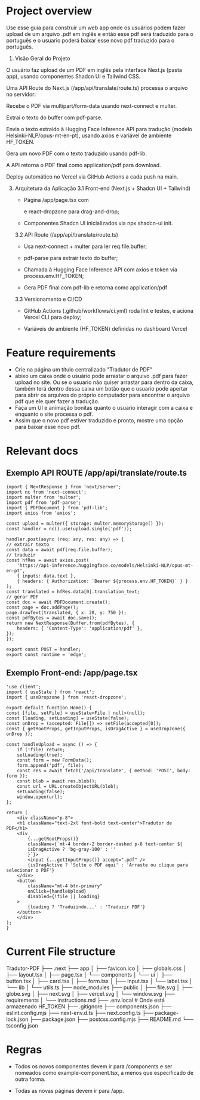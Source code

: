 # Project overview
Use esse guia para construir um web app onde os usuários podem fazer upload de um arquivo .pdf em inglês e então esse pdf será traduzido para o português e o usuario poderá baixar esse novo pdf traduzido para o português. 

1. Visão Geral do Projeto

O usuário faz upload de um PDF em inglês pela interface Next.js (pasta app), usando componentes Shadcn UI e Tailwind CSS.

Uma API Route do Next.js (/app/api/translate/route.ts) processa o arquivo no servidor:

Recebe o PDF via multipart/form-data usando next-connect e multer.

Extrai o texto do buffer com pdf-parse.

Envia o texto extraído à Hugging Face Inference API para tradução (modelo Helsinki-NLP/opus-mt-en-pt), usando axios e variável de ambiente HF_TOKEN.

Gera um novo PDF com o texto traduzido usando pdf-lib.

A API retorna o PDF final como application/pdf para download.

Deploy automático no Vercel via GitHub Actions a cada push na main.


3. Arquitetura da Aplicação
    3.1 Front-end (Next.js + Shadcn UI + Tailwind)
     - Página /app/page.tsx com <Form> e react-dropzone para drag-and-drop;

     - Componentes Shadcn UI inicializados via npx shadcn-ui init.

    3.2 API Route (/app/api/translate/route.ts)

     - Usa next-connect + multer para ler req.file.buffer;

     - pdf-parse para extrair texto do buffer;

     - Chamada à Hugging Face Inference API com axios e token via process.env.HF_TOKEN;

     - Gera PDF final com pdf-lib e retorna como application/pdf

    3.3 Versionamento e CI/CD

     - GitHub Actions (.github/workflows/ci.yml) roda lint e testes, e aciona Vercel CLI para deploy;

     - Variáveis de ambiente (HF_TOKEN) definidas no dashboard Vercel


# Feature requirements
- Crie na página um título centralizado "Tradutor de PDF"
- abixo um caixa onde o usuário pode arrastar o arquivo .pdf para fazer upload no site. Ou se o usuario não quiser arrastar para dentro da caixa, também terá dentro dessa caixa um botão que o usuario pode apertar para abrir os arquivos do próprio computador para encontrar o arquivo pdf que ele quer fazer a tradução.
- Faça um UI e animação bonitas quanto o usuario interagir com a caixa e enquanto o site processa o pdf.
- Assim que o novo pdf estiver traduzido e pronto, mostre uma opção para baixar esse novo pdf.

# Relevant docs
## Exemplo API ROUTE /app/api/translate/route.ts
    import { NextResponse } from 'next/server';
    import nc from 'next-connect';
    import multer from 'multer';
    import pdf from 'pdf-parse';
    import { PDFDocument } from 'pdf-lib';
    import axios from 'axios';

    const upload = multer({ storage: multer.memoryStorage() });
    const handler = nc().use(upload.single('pdf'));

    handler.post(async (req: any, res: any) => {
    // extrair texto
    const data = await pdf(req.file.buffer);
    // traduzir
    const hfRes = await axios.post(
        'https://api-inference.huggingface.co/models/Helsinki-NLP/opus-mt-en-pt',
        { inputs: data.text },
        { headers: { Authorization: `Bearer ${process.env.HF_TOKEN}` } }
    );
    const translated = hfRes.data[0].translation_text;
    // gerar PDF
    const doc = await PDFDocument.create();
    const page = doc.addPage();
    page.drawText(translated, { x: 20, y: 750 });
    const pdfBytes = await doc.save();
    return new NextResponse(Buffer.from(pdfBytes), {
        headers: { 'Content-Type': 'application/pdf' },
    });
    });

    export const POST = handler;
    export const runtime = 'edge';

## Exemplo Front-end: /app/page.tsx
    'use client';
    import { useState } from 'react';
    import { useDropzone } from 'react-dropzone';

    export default function Home() {
    const [file, setFile] = useState<File | null>(null);
    const [loading, setLoading] = useState(false);
    const onDrop = (accepted: File[]) => setFile(accepted[0]);
    const { getRootProps, getInputProps, isDragActive } = useDropzone({ onDrop });

    const handleUpload = async () => {
        if (!file) return;
        setLoading(true);
        const form = new FormData();
        form.append('pdf', file);
        const res = await fetch('/api/translate', { method: 'POST', body: form });
        const blob = await res.blob();
        const url = URL.createObjectURL(blob);
        setLoading(false);
        window.open(url);
    };

    return (
        <div className="p-8">
        <h1 className="text-2xl font-bold text-center">Tradutor de PDF</h1>
        <div
            {...getRootProps()}
            className={`mt-4 border-2 border-dashed p-8 text-center ${
            isDragActive ? 'bg-gray-100' : ''
            }`}>
            <input {...getInputProps()} accept=".pdf" />
            {isDragActive ? 'Solte o PDF aqui' : 'Arraste ou clique para selecionar o PDF'}
        </div>
        <button
            className="mt-4 btn-primary"
            onClick={handleUpload}
            disabled={!file || loading}
        >
            {loading ? 'Traduzindo...' : 'Traduzir PDF'}
        </button>
        </div>
    );
    }



# Current File structure

Tradutor-PDF
├── .next
├── app
│   ├── favicon.ico
│   ├── globals.css
│   ├── layout.tsx
│   ├── page.tsx
│   └── components
│       └── ui
│           ├── button.tsx
│           ├── card.tsx
│           ├── form.tsx
│           ├── input.tsx
│           └── label.tsx
│   └── lib
│       └── utils.ts
├── node_modules
├── public
│   ├── file.svg
│   ├── globe.svg
│   ├── next.svg
│   ├── vercel.svg
│   └── window.svg
├── requirements
│   └── instructions.md
├── .env.local                     # Onde está armazenado HF_TOKEN
├── .gitignore
├── components.json
├── eslint.config.mjs
├── next-env.d.ts
├── next.config.ts
├── package-lock.json
├── package.json
├── postcss.config.mjs
├── README.md
└── tsconfig.json


# Regras
- Todos os novos componentes devem ir para /components e ser nomeados como example-component.tsx, a menos que especificado de outra forma.

- Todas as novas páginas devem ir para /app.